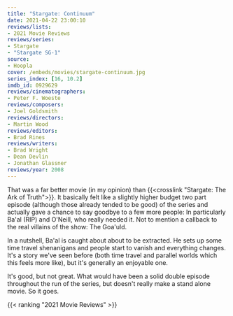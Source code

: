 ```yaml
---
title: "Stargate: Continuum"
date: 2021-04-22 23:00:10
reviews/lists:
- 2021 Movie Reviews
reviews/series:
- Stargate
- "Stargate SG-1"
source:
- Hoopla
cover: /embeds/movies/stargate-continuum.jpg
series_index: [16, 10.2]
imdb_id: 0929629
reviews/cinematographers:
- Peter F. Woeste
reviews/composers:
- Joel Goldsmith
reviews/directors:
- Martin Wood
reviews/editors:
- Brad Rines
reviews/writers:
- Brad Wright
- Dean Devlin
- Jonathan Glassner
reviews/year: 2008
---
```

That was a far better movie (in my opinion) than {{<crosslink "Stargate: The Ark of Truth">}}. It basically felt like a slightly higher budget two part episode (although those already tended to be good) of the series and actually gave a chance to say goodbye to a few more people: In particularly Ba'al (RIP) and O'Neill, who really needed it. Not to mention a callback to the real villains of the show: The Goa'uld. 

In a nutshell, Ba'al is caught about about to be extracted. He sets up some time travel shenanigans and people start to vanish and everything changes. It's a story we've seen before (both time travel and parallel worlds which this feels more like), but it's generally an enjoyable one. 

It's good, but not great. What would have been a solid double episode throughout the run of the series, but doesn't really make a stand alone movie. So it goes. 

{{< ranking "2021 Movie Reviews" >}}